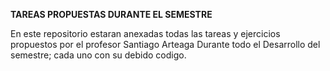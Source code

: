 ****TAREAS PROPUESTAS DURANTE EL SEMESTRE****

En este repositorio estaran anexadas todas las tareas y ejercicios propuestos por el profesor Santiago Arteaga Durante todo el Desarrollo del semestre; cada uno con su debido codigo.
